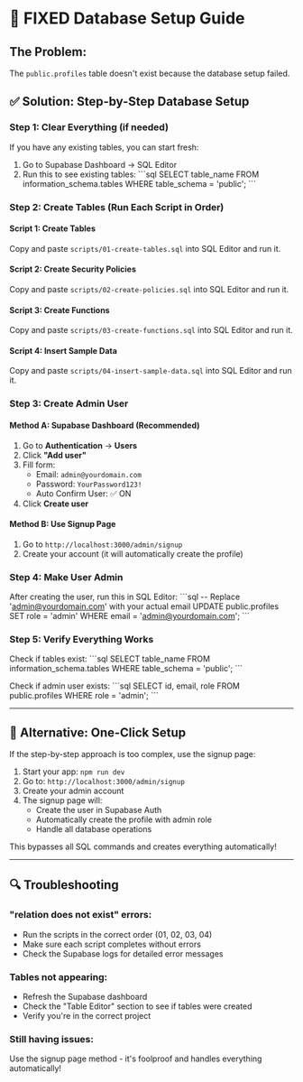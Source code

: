 # 🔧 FIXED Database Setup Guide

## The Problem:
The `public.profiles` table doesn't exist because the database setup failed.

## ✅ Solution: Step-by-Step Database Setup

### Step 1: Clear Everything (if needed)
If you have any existing tables, you can start fresh:
1. Go to Supabase Dashboard → SQL Editor
2. Run this to see existing tables:
\`\`\`sql
SELECT table_name FROM information_schema.tables WHERE table_schema = 'public';
\`\`\`

### Step 2: Create Tables (Run Each Script in Order)

#### Script 1: Create Tables
Copy and paste `scripts/01-create-tables.sql` into SQL Editor and run it.

#### Script 2: Create Security Policies  
Copy and paste `scripts/02-create-policies.sql` into SQL Editor and run it.

#### Script 3: Create Functions
Copy and paste `scripts/03-create-functions.sql` into SQL Editor and run it.

#### Script 4: Insert Sample Data
Copy and paste `scripts/04-insert-sample-data.sql` into SQL Editor and run it.

### Step 3: Create Admin User

#### Method A: Supabase Dashboard (Recommended)
1. Go to **Authentication** → **Users**
2. Click **"Add user"**
3. Fill form:
   - Email: `admin@yourdomain.com`
   - Password: `YourPassword123!`
   - Auto Confirm User: ✅ ON
4. Click **Create user**

#### Method B: Use Signup Page
1. Go to `http://localhost:3000/admin/signup`
2. Create your account (it will automatically create the profile)

### Step 4: Make User Admin
After creating the user, run this in SQL Editor:
\`\`\`sql
-- Replace 'admin@yourdomain.com' with your actual email
UPDATE public.profiles 
SET role = 'admin' 
WHERE email = 'admin@yourdomain.com';
\`\`\`

### Step 5: Verify Everything Works
Check if tables exist:
\`\`\`sql
SELECT table_name FROM information_schema.tables WHERE table_schema = 'public';
\`\`\`

Check if admin user exists:
\`\`\`sql
SELECT id, email, role FROM public.profiles WHERE role = 'admin';
\`\`\`

---

## 🎯 Alternative: One-Click Setup

If the step-by-step approach is too complex, use the signup page:

1. Start your app: `npm run dev`
2. Go to: `http://localhost:3000/admin/signup`
3. Create your admin account
4. The signup page will:
   - Create the user in Supabase Auth
   - Automatically create the profile with admin role
   - Handle all database operations

This bypasses all SQL commands and creates everything automatically!

---

## 🔍 Troubleshooting

### "relation does not exist" errors:
- Run the scripts in the correct order (01, 02, 03, 04)
- Make sure each script completes without errors
- Check the Supabase logs for detailed error messages

### Tables not appearing:
- Refresh the Supabase dashboard
- Check the "Table Editor" section to see if tables were created
- Verify you're in the correct project

### Still having issues:
Use the signup page method - it's foolproof and handles everything automatically!
